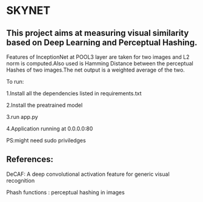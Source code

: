 SKYNET
============

This project aims at measuring visual similarity based on Deep Learning and Perceptual Hashing.
-------------------------------------------------------------------------------------------------------------

Features of InceptionNet at POOL3 layer are taken for two images and L2 norm is computed.Also used is Hamming Distance between the perceptual Hashes of two images.The net output is a weighted average of the two.

To run:

1.Install all the dependencies listed in requirements.txt

2.Install the preatrained model

3.run app.py

4.Application running at 0.0.0.0:80

PS:might need sudo priviledges

References: 
------------------

DeCAF: A deep convolutional activation feature for generic visual recognition

Phash functions : perceptual hashing in images 

